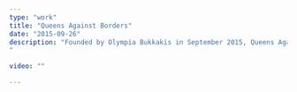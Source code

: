 ```yaml
---
type: "work"
title: "Queens Against Borders"
date: "2015-09-26"
description: "Founded by Olympia Bukkakis in September 2015, Queens Against Borders is a performance party building solidarity with trans and queer refugees. Working with the Darvish since 2018, they aim to build a bridge between drag, trans and queer performers who are refugees and those performers who have already established spaces in the city. They provide a platform for trans and queer refugees to showcase their talent and an opportunity for other Berliners to experience an unforgettable show.
" 

video: ""

---
```


